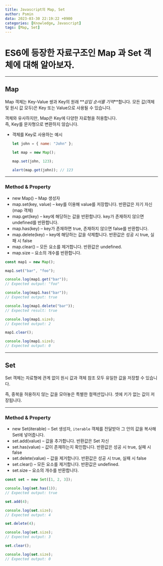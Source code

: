 ```yaml
---
title: Javascript의 Map, Set
author: Psmin
data: 2023-03-30 22:19:22 +0900
categories: [Knowledge, Javascript]
tags: [Map, Set]
---
```


# ES6에 등장한 자료구조인 Map 과 Set 객체에 대해 알아보자.

---

## Map

Map 객체는 Key-Value 쌍과 Key의 원래 **_삽입 순서를 기억_**합니다.
모든 값(객체 및 원시 값 모두)은 Key 또는 Value으로 사용될 수 있습니다.

객체와 유사하지만, Map은 Key에 다양한 자료형을 허용합니다.  
즉, Key를 문자형으로 변환하지 않습니다.

- 객체를 Key로 사용하는 예시

  ```js
  let john = { name: "John" };

  let map = new Map();

  map.set(john, 123);

  alert(map.get(john)); // 123
  ```

---

### Method & Property

- new Map() – Map 생성자
- map.set(key, value) – key를 이용해 value를 저장합니다. 반환값은 자기 자신(map 객체)
- map.get(key) – key에 해당하는 값을 반환합니다. key가 존재하지 않으면 undefined를 반환합니다.
- map.has(key) – key가 존재하면 true, 존재하지 않으면 false를 반환합니다.
- map.delete(key) – key에 해당하는 값을 삭제합니다. 반환값은 성공 시 true, 실패 시 false
- map.clear() – 모든 요소를 제거합니다. 반환값은 undefined.
- map.size – 요소의 개수를 반환합니다.

```js
const map1 = new Map();

map1.set("bar", "foo");

console.log(map1.get("bar"));
// Expected output: "foo"

console.log(map1.has("bar"));
// Expected output: true

console.log(map1.delete("bar"));
// Expected result: true

console.log(map1.size);
// Expected output: 2

map1.clear();

console.log(map1.size);
// Expected output: 0
```

---

## Set

Set 객체는 자료형에 관계 없이 원시 값과 객체 참조 모두 유일한 값을 저장할 수 있습니다.

즉, 중복을 허용하지 않는 값을 모아놓은 특별한 컬렉션입니다. 셋에 키가 없는 값이 저장됩니다.

---

### Method & Property

- new Set(iterable) – Set 생성자, `iterable` 객체를 전달받아 그 안의 값을 복사해 Set에 넣어줍니다.
- set.add(value) – 값을 추가합니다. 반환값은 Set 자신
- set.has(value) – 값이 존재하는지 확인합니다. 반환값은 성공 시 true, 실패 시 false
- set.delete(value) – 값을 제거합니다. 반환값은 성공 시 true, 실패 시 false
- set.clear() – 모든 요소를 제거합니다. 반환값은 undefined.
- set.size – 요소의 개수를 반환합니다.

```js
const set = new Set([1, 2, 3]);

console.log(set.has(1));
// Expected output: true

set.add(4);

console.log(set.size);
// Expected output: 4

set.delete(4);

console.log(set.size);
// Expected output: 3

set.clear();

console.log(set.size);
// Expected output: 0
```
